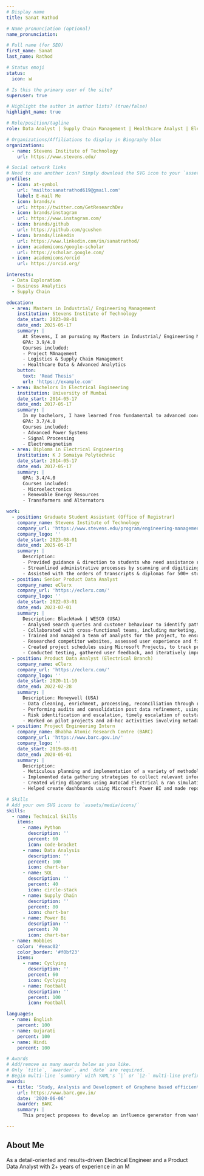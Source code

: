 ```yaml
---
# Display name
title: Sanat Rathod

# Name pronunciation (optional)
name_pronunciation: 

# Full name (for SEO)
first_name: Sanat
last_name: Rathod

# Status emoji
status:
  icon: 📊

# Is this the primary user of the site?
superuser: true

# Highlight the author in author lists? (true/false)
highlight_name: true

# Role/position/tagline
role: Data Analyst | Supply Chain Management | Healthcare Analyst | Electrical Engineer

# Organizations/Affiliations to display in Biography blox
organizations:
  - name: Stevens Institute of Technology
    url: https://www.stevens.edu/

# Social network links
# Need to use another icon? Simply download the SVG icon to your `assets/media/icons/` folder.
profiles:
  - icon: at-symbol
    url: 'mailto:sanatrathod619@gmail.com'
    label: E-mail Me
  - icon: brands/x
    url: https://twitter.com/GetResearchDev
  - icon: brands/instagram
    url: https://www.instagram.com/
  - icon: brands/github
    url: https://github.com/gcushen
  - icon: brands/linkedin
    url: https://www.linkedin.com/in/sanatrathod/
  - icon: academicons/google-scholar
    url: https://scholar.google.com/
  - icon: academicons/orcid
    url: https://orcid.org/

interests:
  - Data Exploration
  - Business Analytics
  - Supply Chain

education:
  - area: Masters in Industrial/ Engineering Management
    institution: Stevens Institute of Technology
    date_start: 2023-08-01
    date_end: 2025-05-17
    summary: |
      At Stevens, I am pursuing my Masters in Industrial/ Engineering Management with a certification on Logistics & Supply Chain Management 
      GPA: 3.9/4.0     
      Courses included:
      - Project MAnagement
      - Logistics & Supply Chain Management
      - Healthcare Data & Advanced Analytics
    button:
      text: 'Read Thesis'
      url: 'https://example.com'
  - area: Bachelors In Electrical Engineering
    institution: University of Mumbai
    date_start: 2014-05-17
    date_end: 2017-05-17
    summary: |
      In my bachelors, I have learned from fundamental to advanced concepts of Electrical Engineering
      GPA: 3.7/4.0
      Courses included:
      - Advanced Power Systems
      - Signal Processing
      - Electromagnetism
  - area: Diploma in Electrical Engineering 
    institution: K J Somaiya Polytechnic
    date_start: 2014-05-17
    date_end: 2017-05-17
    summary: |
      GPA: 3.4/4.0
      Courses included:
      - Microelectronics
      - Renewable Energy Resources
      - Transformers and Alternators

work:
  - position: Graduate Student Assistant (Office of Registrar)
    company_name: Stevens Institute of Technology
    company_url: 'https://www.stevens.edu/program/engineering-management-masters'
    company_logo: ''
    date_start: 2023-08-01
    date_end: 2025-05-17
    summary: |
      Description:
      - Provided guidance & direction to students who need assistance regarding course registration.
      - Streamlined administrative processes by scanning and digitizing 1,000+ documents monthly; improved retrieval times for physical files, allowing the office to respond to student inquiries 20% quicker.
      - Assisted with the orders of transcripts & diplomas for 500+ students and alumni.
  - position: Senior Product Data Analyst 
    company_name: eClerx
    company_url: 'https://eclerx.com/'
    company_logo: ''
    date_start: 2022-03-01
    date_end: 2023-07-01
    summary: |
      Description: BlackHawk | WESCO (USA)
      - Analysed search queries and customer behaviour to identify patterns and preferences and integrated these insights into Data analysis, using Microsoft Excel, SQL & Python.
      - Collaborated with cross-functional teams, including marketing, product management, and finance to ensure the data is aligned with overall business strategies.
      - Trained and managed a team of analysts for the project, to ensure smooth completion by conducting daily meetings.
      - Researched competitor websites, assessed user experience and filtering capabilities, and utilized popularly identified attributes to develop facets for different product categories, and further developed a Taxonomy for the products.
      - Created project schedules using Microsoft Projects, to track project development and improve resource allocation.
      - Conducted testing, gathered user feedback, and iteratively improved the facet creation and filtering system.
  - position: Product Data Analyst (Electrical Branch)
    company_name: eClerx
    company_url: 'https://eclerx.com/'
    company_logo: ''
    date_start: 2020-11-10
    date_end: 2022-02-28
    summary: |
      Description: Honeywell (USA)
      - Data cleaning, enrichment, processing, reconciliation through research and using tools like SQL and Excel.
      - Performing audits and consolidation post data refinement, using advanced Excel techniques.
      - Risk identification and escalation, timely escalation of outstanding issues to clients. Suggested and worked with the tech team to create a macro for product data error identification using an error repository.
      - Worked on pilot projects and ad-hoc activities involving metadata for customers, applying my knowledge and insights to promote the adoption and successful implementation of new procedures and technologies.
  - position: Project Engineering Intern
    company_name: Bhabha Atomic Research Centre (BARC)
    company_url: 'https://www.barc.gov.in/'
    company_logo: ''
    date_start: 2019-08-01
    date_end: 2020-05-01
    summary: |
      Description:
      - Meticulous planning and implementation of a variety of methodologies used for a Thermo-electric Generator.
      - Implemented data gathering strategies to collect relevant information from multiple sources, resulting in a 20% improvement in data accuracy for decision-making processes.
      - Created wiring diagrams using AutoCad Electrical & ran simulations in Matlab, utilizing analytical techniques to calculate and apply theoretical models into practice.
      - Helped create dashboards using Microsoft Power BI and made reports on Microsoft Excel.

# Skills
# Add your own SVG icons to `assets/media/icons/`
skills:
  - name: Technical Skills
    items:
      - name: Python
        description: ''
        percent: 60
        icon: code-bracket
      - name: Data Analysis
        description: ''
        percent: 100
        icon: chart-bar
      - name: SQL
        description: ''
        percent: 40
        icon: circle-stack
      - name: Supply Chain 
        description: ''
        percent: 80
        icon: chart-bar
      - name: Power Bi
        description: ''
        percent: 70
        icon: chart-bar
  - name: Hobbies
    color: '#eeac02'
    color_border: '#f0bf23'
    items:
      - name: Cyclying 
        description: ''
        percent: 60
        icon: Cyclying
      - name: Football
        description: ''
        percent: 100
        icon: Football

languages:
  - name: English
    percent: 100
  - name: Gujarati
    percent: 100
  - name: Hindi
    percent: 100

# Awards
# Add/remove as many awards below as you like.
# Only `title`, `awarder`, and `date` are required.
# Begin multi-line `summary` with YAML's `|` or `|2-` multi-line prefix and indent 2 spaces below.
awards:
  - title: 'Study, Analysis and Development of Graphene based efficient Thermo-Electric Generator.'
    url: https://www.barc.gov.in/
    date: '2020-06-06'
    awarder: BARC
    summary: |
      This project proposes to develop an influence generator from waste heat from various sources. A Radioisotope Thermoelectric Generator (RTG) is an electrical generator that uses an array of thermocouples, which is a solid state device that converts heat generated by the decay of a radioactive material directly into electrical energy through a phenomenon called the Seebeck effect.

---
```


## About Me

As a detail-oriented and results-driven Electrical Engineer and a Product Data Analyst with 2+ years of experience in an M

